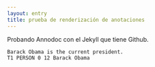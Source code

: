 ```yaml
---
layout: entry
title: prueba de renderización de anotaciones
---
```


Probando Annodoc con el Jekyll que tiene Github.

~~~ ann
Barack Obama is the current president.
T1 PERSON 0 12 Barack Obama
~~~
